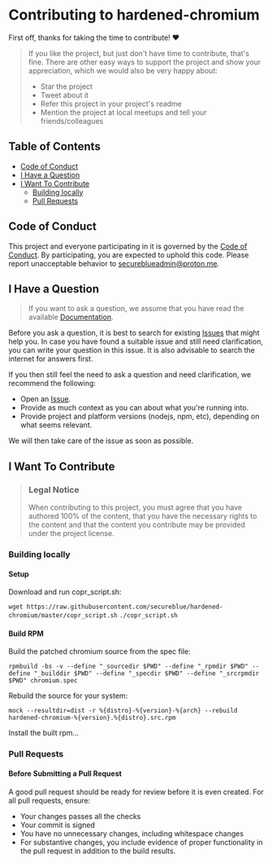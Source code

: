 <!-- omit in toc -->
# Contributing to hardened-chromium

First off, thanks for taking the time to contribute! ❤️

> If you like the project, but just don't have time to contribute, that's fine. There are other easy ways to support the project and show your appreciation, which we would also be very happy about:
> - Star the project
> - Tweet about it
> - Refer this project in your project's readme
> - Mention the project at local meetups and tell your friends/colleagues

<!-- omit in toc -->
## Table of Contents

- [Code of Conduct](#code-of-conduct)
- [I Have a Question](#i-have-a-question)
- [I Want To Contribute](#i-want-to-contribute)
  - [Building locally](#your-first-code-contribution)
  - [Pull Requests](#💫-pull-requests)


## Code of Conduct

This project and everyone participating in it is governed by the
[Code of Conduct](https://github.com/secureblue/hardened-chromium/blob/master/CODE_OF_CONDUCT.md).
By participating, you are expected to uphold this code. Please report unacceptable behavior
to <secureblueadmin@proton.me>.


## I Have a Question

> If you want to ask a question, we assume that you have read the available [Documentation]().

Before you ask a question, it is best to search for existing [Issues](https://github.com/secureblue/hardened-chromium/issues) that might help you. In case you have found a suitable issue and still need clarification, you can write your question in this issue. It is also advisable to search the internet for answers first.

If you then still feel the need to ask a question and need clarification, we recommend the following:

- Open an [Issue](https://github.com/secureblue/hardened-chromium/issues/new).
- Provide as much context as you can about what you're running into.
- Provide project and platform versions (nodejs, npm, etc), depending on what seems relevant.

We will then take care of the issue as soon as possible.

## I Want To Contribute

> ### Legal Notice <!-- omit in toc -->
> When contributing to this project, you must agree that you have authored 100% of the content, that you have the necessary rights to the content and that the content you contribute may be provided under the project license.

### Building locally
#### Setup
Download and run copr_script.sh:

`wget https://raw.githubusercontent.com/secureblue/hardened-chromium/master/copr_script.sh`
`./copr_script.sh`

#### Build RPM
Build the patched chromium source from the spec file:

`rpmbuild -bs -v --define "_sourcedir $PWD" --define "_rpmdir $PWD" --define "_builddir $PWD" --define "_specdir $PWD" --define "_srcrpmdir $PWD" chromium.spec`

Rebuild the source for your system:

`mock --resultdir=dist -r %{distro}-%{version}-%{arch} --rebuild hardened-chromium-%{version}.%{distro}.src.rpm`

Install the built rpm...
### Pull Requests

#### Before Submitting a Pull Request

A good pull request should be ready for review before it is even created. For all pull requests, ensure:

- Your changes passes all the checks
- Your commit is signed
- You have no unnecessary changes, including whitespace changes
- For substantive changes, you include evidence of proper functionality in the pull request in addition to the build results.
